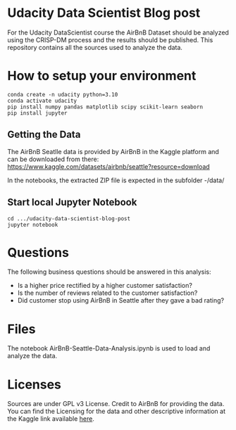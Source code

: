 # Udacity Data Scientist Blog post

For the Udacity DataScientist course the AirBnB Dataset should be analyzed using the CRISP-DM process and the results should be published. 
This repository contains all the sources used to analyze the data.

# How to setup your environment

```
conda create -n udacity python=3.10
conda activate udacity
pip install numpy pandas matplotlib scipy scikit-learn seaborn
pip install jupyter
```

## Getting the Data

The AirBnB Seatlle data is provided by AirBnB in the Kaggle platform and can be downloaded from there:
https://www.kaggle.com/datasets/airbnb/seattle?resource=download

In the notebooks, the extracted ZIP file is expected in the subfolder -/data/

## Start local Jupyter Notebook

```
cd .../udacity-data-scientist-blog-post
jupyter notebook
```

# Questions

The following business questions should be answered in this analysis:

* Is a higher price rectified by a higher customer satisfaction?
* Is the number of reviews related to the customer satisfaction?
* Did customer stop using AirBnB in Seattle after they gave a bad rating?

# Files

The notebook AirBnB-Seattle-Data-Analysis.ipynb is used to load and analyze the data.

# Licenses

Sources are under GPL v3 License.
Credit to AirBnB for providing the data. 
You can find the Licensing for the data and other descriptive information at the Kaggle link available [here](https://www.kaggle.com/datasets/airbnb/seattle). 


